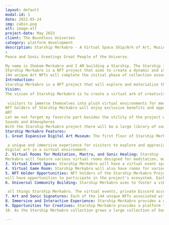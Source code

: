 ```yaml
---
layout: default
modal-id: 1
date: 2022-05-24
img: cabin.png
alt: image-alt
project-date: May 2023
client: The Boundless Universes 
category: platform development
description: Starship Merkabro - A Virtual Space Ship/Ark of Art, Music, and Healing in the Metaverse, Universe or Anyverse
:
Peace and Sonic Greetings Great People of the Universe. 

My name is Shakem Merkabro and I AM building a Starship. The Starship is for cyberspace, the meta verse, the universe or any verse. If/When this becomes a physical starship the blockchain will show us it all started right here with you reading this.
Starship Merkabro is a NFT project that aims to create a dynamic and immersive Space Ship/Virtual environment where art, music, healing/alignment, and community converge in web3 and the blockchain. The project features a Great Expansive Digital Art Museum on the first floor of the virtual ship showcasing a diverse collection of art, digital art , music from featured artists or exhibits.The virtual space ship also features various virtual rooms and atmospheres for meditation, mantra, and sonic healing, as well as a virtual event space for concerts, parties, and conferences.
144 unique Art NFTs will complete the initial phase of collection associated with this project, each with its own sonic signature that will be used for access to the Star Ship and exclusive benefits. Starship Merkabro aims to create a vibrant and interactive community of creatives, artists, healers, and supporters in the web3 environment and beyond.
Introduction:
Starship Merkabro is a NFT project that will explore and materialize the concept of a virtual space within space by creating a dynamic and immersive virtual environment where art, music, healing, and community-building converge. The project aims to provide NFT holders with a unique and interactive experience within the metaverse, fostering a vibrant community of creatives, artists, healers, and enthusiasts. The following outlines the vision, features, benefits, and roadmap of Starship Merkabro.
Vision:
The vision of Starship Merkabro is to create a virtual ark of creativity, art, music, healing, learning, and alignment that transcends traditional boundaries and fosters a dynamic and interactive community within the ‘metaverse’ and greater universe. The project aims to provide a platform for renowned and emerging artists to showcase their digital art. The Starship Merkabro also is a place for
  
 visitors to immerse themselves into plush virtual environments for meditation, mantra, and sonic healing. The virtual spaceship also includes an Event space to host virtual events such as concerts, parties, and conferences. These will be able to be accessed through web3 platforms which also includes mobile, occulus and other VR/AR technology
NFT holders of Starship Merkabro will enjoy exclusive benefits and opportunities to participate in the project's ecosystem by way of private discord. NFT holders will also have Free entry to all virtual rooms, live events and museum exhibitions we plan to have annually once the starship launches. This will bridge the virtual world with the physical world. NFT holders will also receive a portion of proceeds from these said events. The project also aims to create a marketplace for renting out virtual rooms and event spaces while also offering virtual atmospheres and environments for ownership.
ART
Let me not forget my favorite part besides the utility of the project which is The Artwork that comes with this NFT. The artwork is what I call Sonic Art which is a original digital artwork with a Sonic rendition of it which I like to call a Sonic signature. The Sonic signature includes frequencies and sounds unique to the particular artwork. The Sonic signature portion of the art will act as a access card or Sonic password to access certain aspects and benefits of the project. On top of that the artwork can be displayed in frames, digital frames, merchandise or whatever creative use you may have with this digital Art.
Sounds and Atmospheres
With the Starship Merkabro project there will be a large library of sounds, sound effects and specialized atmospheres created and stored in the form of NFTs these will be used within the starship Merkabro ecosystem and some beyond as the web3 and the meta verse continues to expand. These sounds will be tokenized and available for sale and staking so that the NFT owner may generate rewards as these are used.
Starship Merkabro Features:
1. Great Expansive Digital Art Museum: The first floor of Starship Merkabro will feature a Great Expansive Digital Art Museum, showcasing a diverse collection of digital art from my collection, featured digital artists and whatever exhibit we may be displaying at the time.The museum will provide

 a unique and immersive experience for visitors to explore and appreciate
digital art in a virtual environment.
2. Virtual Rooms for Meditation, Mantra, and Sonic Healing: Starship
Merkabro will feature various virtual rooms designed for meditation, mantra, and sonic healing. Visitors can immerse themselves in these virtual environments and experience the benefits of these practices in a unique and interactive way.The virtual rooms for meditation, mantra, and sonic healing within Starship Merkabro provide a unique and accessible way for individuals to engage in healing practices in a virtual environment. This can have positive impacts on mental, emotional, and physical well-being, providing a valuable resource for individuals seeking healing and alignment.
3. Virtual Event Space: Starship Merkabro will have a virtual event space that can host virtual concerts, parties, conferences, and other events. This creates a dynamic and interactive social experience within the metaverse and beyond, allowing visitors to participate in virtual events and connect with like-minded individuals from around the world.
4. Virtual Game Room: Starship Merkabro will also have rooms for various games and also .web3 based games as well to partake in.
5. NFT Holder Opportunities: NFT holders of the Starship Merkabro Project
will have opportunities to participate in the project's ecosystem. Each Star a ship Merkabro NFT passively yields a return while in wallet.NFT holders can generate rewards as non-NFT holders rent out virtual rooms,atmospheres and event spaces within the Starship Merkabro Virtual Star Ship. They will also have vip access and entry to any live events and museum exhibits, while receiving a portion of the proceeds from events opened to non-NFT holders. Once the first wave of NFTs are sold, some Virtual atmospheres and rooms will be auctioned ,sold and rented to provide NFT holders with unique opportunities for ownership, investment, and participation in the project's ecosystem growth and value.
6. Universal Community Building: Starship Merkabro aims to foster a vibrant community of creatives, artists, healers, and enthusiasts from around the world, creating connections, collaborations, and opportunities for growth within web3 blockchain and beyond. Through virtual events, exclusive benefits for NFT holders, and opportunities for participation and ownership, the project aims to create a strong and engaged community that supports and uplifts each other. There will be a private discord for NFT holders where we can curate a community based on the love and growth of these great things we speak of. Also to have decntralized ‘central’ location to talk about

 all things Starship Merkabro. The virtual events, private Discord access, and NFT holder benefits promote community building providing a supportive and inclusive space for individuals interested in art, music, and healing.
7. Art and Sonic Signatures: Each of the 144 unique NFTs associated with Starship Merkabro will have its own sonic signature. This adds an interactive and immersive element to the project, allowing NFT holders to experience art and music in a multisensory way.
8. Immersive and Interactive Experience: Starship Merkabro provides a unique and immersive experience for visitors to explore and appreciate digital art, music, and healing practices in a virtual environment through web3, blockchain, VR/AR technologies. NFT holders can actively participate in the project's ecosystem, attend virtual events, and engage with the community, creating a dynamic and interactive experience.
9. Opportunities for Creatives: Starship Merkabro provides a platform for artists to showcase their digital art and connect with a global audience. NFT holders can also generate a reward as virtual rooms and event spaces are rented out and utilized providing unique opportunities for ownership, investment, and participation in the project's growth.
10. As the Starship Merkabro collection grows a large collection of Sonic signatures, sound effects, unique sounds, atmospheric sounds etc. will be generated and collected. As Starship Merkabro and web3 continue to grow and expand the value of these virtual assets can be leveraged as the will be forever stored in the blockchain.

---
```

